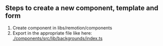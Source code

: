 ## Steps to create a new component, template and form


1. Create component in libs/remotion/components
2. Export in the appropriate file like here: [./components/src/lib/backgrounds/index.ts](./components/src/lib/backgrounds/index.ts)
